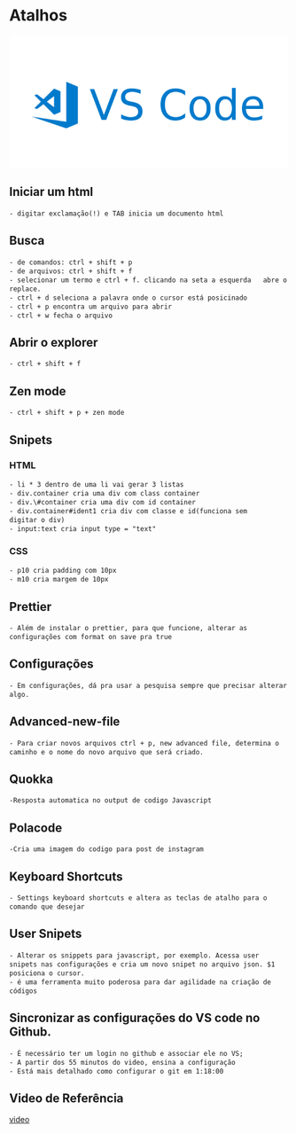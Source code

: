 # Atalhos

![Visual Studio Code](visio.png)

## **Iniciar um html**

    - digitar exclamação(!) e TAB inicia um documento html

## **Busca**

    - de comandos: ctrl + shift + p
    - de arquivos: ctrl + shift + f
    - selecionar um termo e ctrl + f. clicando na seta a esquerda   abre o replace.
    - ctrl + d seleciona a palavra onde o cursor está posicinado
    - ctrl + p encontra um arquivo para abrir
    - ctrl + w fecha o arquivo

## **Abrir o explorer**

    - ctrl + shift + f

## **Zen mode**

    - ctrl + shift + p + zen mode

## **Snipets**

### HTML

    - li * 3 dentro de uma li vai gerar 3 listas
    - div.container cria uma div com class container
    - div.\#container cria uma div com id container
    - div.container#ident1 cria div com classe e id(funciona sem    digitar o div)
    - input:text cria input type = "text"

### CSS

    - p10 cria padding com 10px
    - m10 cria margem de 10px

## Prettier

    - Além de instalar o prettier, para que funcione, alterar as configurações com format on save pra true

## Configurações

    - Em configurações, dá pra usar a pesquisa sempre que precisar alterar algo.

## Advanced-new-file

    - Para criar novos arquivos ctrl + p, new advanced file, determina o caminho e o nome do novo arquivo que será criado.

## Quokka

    -Resposta automatica no output de codigo Javascript

## Polacode

    -Cria uma imagem do codigo para post de instagram

## Keyboard Shortcuts

    - Settings keyboard shortcuts e altera as teclas de atalho para o comando que desejar

## User Snipets

    - Alterar os snippets para javascript, por exemplo. Acessa user snipets nas configurações e cria um novo snipet no arquivo json. $1 posiciona o cursor.
    - é uma ferramenta muito poderosa para dar agilidade na criação de códigos

## Sincronizar as configurações do VS code no Github.

    - É necessário ter um login no github e associar ele no VS;
    - A partir dos 55 minutos do video, ensina a configuração
    - Está mais detalhado como configurar o git em 1:18:00

## **Video de Referência**

[video](https://youtu.be/WPqXP_kLzpo)
